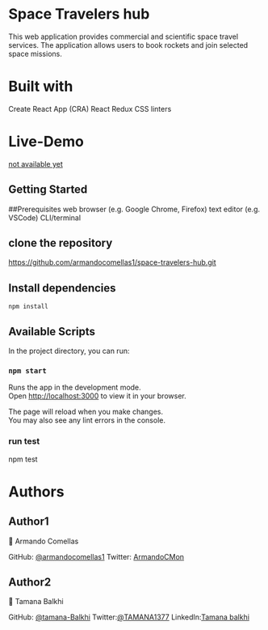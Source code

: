 # Space Travelers hub

This web application provides commercial and scientific space travel services. The application allows users to book rockets and join selected space missions.

# Built with
Create React App (CRA)
React
Redux
CSS
linters

# Live-Demo
[not available yet]()


## Getting Started

##Prerequisites
web browser (e.g. Google Chrome, Firefox)
text editor (e.g. VSCode)
CLI/terminal

## clone the repository 
https://github.com/armandocomellas1/space-travelers-hub.git

## Install dependencies
    npm install

## Available Scripts

In the project directory, you can run:

### `npm start`

Runs the app in the development mode.\
Open [http://localhost:3000](http://localhost:3000) to view it in your browser.

The page will reload when you make changes.\
You may also see any lint errors in the console.

### run test
  npm test

# Authors

## Author1
👤 Armando Comellas

GitHub: [@armandocomellas1](https://github.com/armandocomellas1)
Twitter: [ArmandoCMon](https://twitter.com/ArmandoCMon)
 
## Author2
👤 Tamana Balkhi

GitHub: [@tamana-Balkhi](https://github.com/tamana-Balkhi)
Twitter:[@TAMANA1377](https://twitter.com/TAMANA1377)
LinkedIn:[Tamana balkhi](https://www.linkedin.com/in/tamana-balkhi-1212171b6/)
